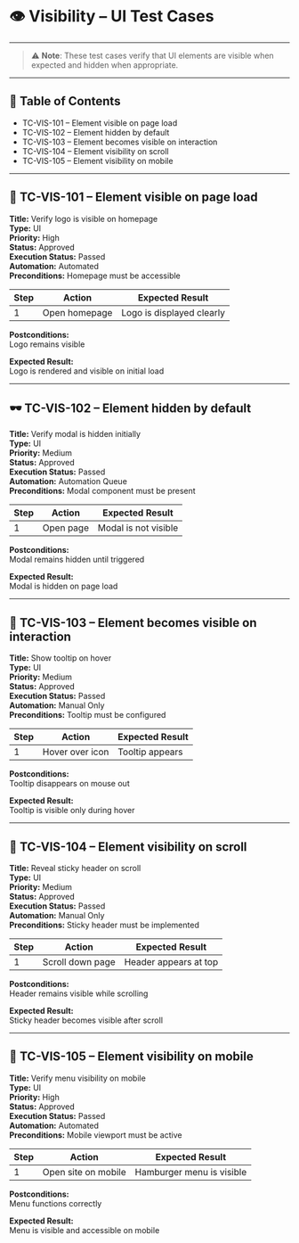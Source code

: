 # 👁️ Visibility – UI Test Cases

---

> ⚠️ **Note**: These test cases verify that UI elements are visible when expected and hidden when appropriate.

---

## 📄 Table of Contents

- TC-VIS-101 – Element visible on page load
- TC-VIS-102 – Element hidden by default
- TC-VIS-103 – Element becomes visible on interaction
- TC-VIS-104 – Element visibility on scroll
- TC-VIS-105 – Element visibility on mobile

---

## 🌅 TC-VIS-101 – Element visible on page load

**Title:** Verify logo is visible on homepage  
**Type:** UI  
**Priority:** High  
**Status:** Approved  
**Execution Status:** Passed  
**Automation:** Automated  
**Preconditions:** Homepage must be accessible  

| Step | Action              | Expected Result             |
|------|---------------------|------------------------------|
| 1    | Open homepage       | Logo is displayed clearly    |

**Postconditions:**  
Logo remains visible

**Expected Result:**  
Logo is rendered and visible on initial load

---

## 🕶️ TC-VIS-102 – Element hidden by default

**Title:** Verify modal is hidden initially  
**Type:** UI  
**Priority:** Medium  
**Status:** Approved  
**Execution Status:** Passed  
**Automation:** Automation Queue  
**Preconditions:** Modal component must be present  

| Step | Action              | Expected Result             |
|------|---------------------|------------------------------|
| 1    | Open page           | Modal is not visible         |

**Postconditions:**  
Modal remains hidden until triggered

**Expected Result:**  
Modal is hidden on page load

---

## 🧩 TC-VIS-103 – Element becomes visible on interaction

**Title:** Show tooltip on hover  
**Type:** UI  
**Priority:** Medium  
**Status:** Approved  
**Execution Status:** Passed  
**Automation:** Manual Only  
**Preconditions:** Tooltip must be configured  

| Step | Action              | Expected Result             |
|------|---------------------|------------------------------|
| 1    | Hover over icon     | Tooltip appears              |

**Postconditions:**  
Tooltip disappears on mouse out

**Expected Result:**  
Tooltip is visible only during hover

---

## 📜 TC-VIS-104 – Element visibility on scroll

**Title:** Reveal sticky header on scroll  
**Type:** UI  
**Priority:** Medium  
**Status:** Approved  
**Execution Status:** Passed  
**Automation:** Manual Only  
**Preconditions:** Sticky header must be implemented  

| Step | Action              | Expected Result             |
|------|---------------------|------------------------------|
| 1    | Scroll down page    | Header appears at top        |

**Postconditions:**  
Header remains visible while scrolling

**Expected Result:**  
Sticky header becomes visible after scroll

---

## 📱 TC-VIS-105 – Element visibility on mobile

**Title:** Verify menu visibility on mobile  
**Type:** UI  
**Priority:** High  
**Status:** Approved  
**Execution Status:** Passed  
**Automation:** Automated  
**Preconditions:** Mobile viewport must be active  

| Step | Action              | Expected Result             |
|------|---------------------|------------------------------|
| 1    | Open site on mobile | Hamburger menu is visible    |

**Postconditions:**  
Menu functions correctly

**Expected Result:**  
Menu is visible and accessible on mobile